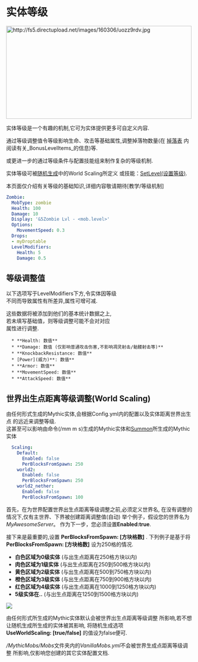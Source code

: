 实体等级
==========

<img src="http://fs5.directupload.net/images/160306/uozz9rdv.jpg" width="500" height="250" alt="http://fs5.directupload.net/images/160306/uozz9rdv.jpg" />

实体等级是一个有趣的机制,它可为实体提供更多可自定义内容.

通过等级调整值令等级影响生命、攻击等基础属性,调整掉落物数量(在 [掉落表](/物品/掉落表)
内阅读有关_BonusLevelItems_的信息)等.

或更进一步的通过等级条件与配置技能组来制作复杂的等级机制.

实体等级可被[随机生成](随机生成)中的World Scaling所定义
或技能：[SetLevel(设置等级)](/技能/列表/setlevel(设置等级)).

本页面仅介绍有关等级的基础知识,详细内容敬请期待[教学/等级机制]

```yml
Zombie:
  MobType: zombie
  Health: 100
  Damage: 10
  Display: '&5Zombie Lvl - <mob.level>'
  Options:
    MovementSpeed: 0.3
  Drops:
  - myDroptable
  LevelModifiers:
    Health: 5
    Damage: 0.5
```

等级调整值
--------------

以下选项写于LevelModifiers下方,令实体因等级  
不同而导致属性有所差异,属性可增可减.  

这些数据将被添加到他们的基本统计数据之上,  
若未填写基础值，则等级调整可能不会对对应  
属性进行调整.  

      * **Health: 数值**
      * **Damage: 数值 (仅影响普通攻击伤害,不影响凋灵射击/骷髅射击等)**
      * **KnockbackResistance: 数值**
      * [Power](威力)**: 数值**
      * **Armor: 数值**
      * **MovementSpeed: 数值**
      * **AttackSpeed: 数值**

世界出生点距离等级调整(World Scaling)
-------------

由任何形式生成的Mythic实体,会根据Config.yml内的配置以及实体距离世界出生点
的远近来调整等级.  
这甚至可以影响由命令(/mm m s)生成的Mythic实体和[Summon](/技能/列表/summon)所生成的Mythic实体

```yml
  Scaling:
    Default:
      Enabled: false
      PerBlocksFromSpawn: 250
    world2:
      Enabled: false
      PerBlocksFromSpawn: 250
    world2_nether:
      Enabled: false
      PerBlocksFromSpawn: 100
```

首先，在为世界配置世界出生点距离等级调整之前,必须定义世界名,
在没有调整的情况下,仅有主世界、下界被创建距离调整值(自动)
举个例子，假设您的世界名为*MyAwesomeServer*。
作为下一步，您必须设置**Enabled:true**.

接下来是最重要的,设置 **PerBlocksFromSpawn: \[方块格数\]** .
下列例子是基于将 **PerBlocksFromSpawn: \[方块格数\]** 设为250格的情况.

-   **白色区域为0级实体** (与出生点距离在250格方块以内)
-   **肉色区域为1级实体** (与出生点距离在250到500格方块以内)
-   **黄色区域为2级实体** (与出生点距离在500到750格方块以内)
-   **橙色区域为3级实体** (与出生点距离在750到900格方块以内)
-   **红色区域为4级实体** (与出生点距离在1000到1250格方块以内)
-   **5级实体在..** (与出生点距离在1250到1500格方块以内)

![](http://fs5.directupload.net/images/160317/ebnd74rs.jpg)

由任何形式所生成的Mythic实体默认会被世界出生点距离等级调整
所影响,若不想让随机生成所生成的实体被其影响, 将随机生成选项  
 **UseWorldScaling: \[true/false\]** 的值设为false便可.

*/MythicMobs/Mobs*文件夹内的*VanillaMobs.yml*不会被世界生成点距离等级调整
所影响,仅影响您创建的其它实体配置文档.